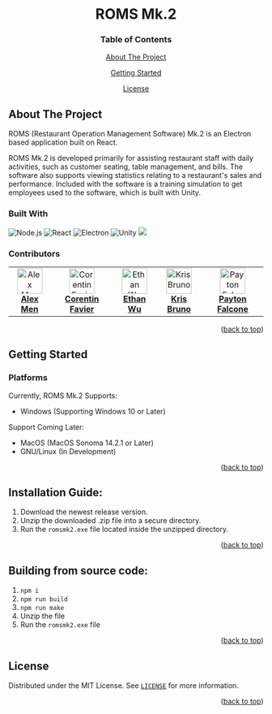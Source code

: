 <a name="readme-top"></a>

<h1 align="center">ROMS Mk.2</h1>

<div align="center">
        <h3>Table of Contents</h3>
        <p><a href="#about-the-project">About The Project</a></p>
        <p><a href="#getting-started">Getting Started</a></p>
        <p><a href="#license">License</a></p>
</div>

## About The Project

ROMS (Restaurant Operation Management Software) Mk.2 is an Electron based application built on React. 

ROMS Mk.2 is developed primarily for assisting restaurant staff with daily activities, such as customer seating, table management, and bills. The software also supports viewing statistics relating to a restaurant's sales and performance. Included with the software is a training simulation to get employees used to the software, which is built with Unity.

### Built With
<p>
        <img src="https://img.shields.io/badge/Node%20js-339933?style=for-the-badge&logo=nodedotjs&logoColor=white" alt="Node.js"/>
        <img src="https://img.shields.io/badge/React-20232A?style=for-the-badge&logo=react&logoColor=61DAFB" alt="React"/>
        <img src="https://img.shields.io/badge/Electron-2B2E3A?style=for-the-badge&logo=electron&logoColor=9FEAF9" alt="Electron"/>
        <img src="https://img.shields.io/badge/Unity-100000?style=for-the-badge&logo=unity&logoColor=white" alt="Unity"/>
        <img src="https://img.shields.io/badge/Bootstrap-563D7C?style=for-the-badge&logo=bootstrap&logoColor=white"/>
</p>

### Contributors
<table>
  <tr>
    <td align="center">
      <a href="https://www.github.com/mena1atwit">
        <img src="https://www.github.com/mena1atwit.png" width="50" alt="Alex Men"/>
        <br><strong>Alex Men</strong>
      </a>
    </td>
    <td align="center">
      <a href="https://www.github.com/faviercatwit">
        <img src="https://www.github.com/faviercatwit.png" width="50" alt="Corentin Favier"/>
        <br><strong>Corentin Favier</strong>
      </a>
    </td>
    <td align="center">
      <a href="https://www.github.com/wue1atwit">
        <img src="https://www.github.com/wue1atwit.png" width="50" alt="Ethan Wu"/>
        <br><strong>Ethan Wu</strong>
      </a>
    </td>
    <td align="center">
      <a href="https://www.github.com/brunok1atwit">
        <img src="https://www.github.com/brunok1atwit.png" width="50" alt="Kris Bruno"/>
        <br><strong>Kris Bruno</strong>
      </a>
    </td>
    <td align="center">
      <a href="https://www.github.com/falconepatwit">
        <img src="https://www.github.com/falconepatwit.png" width="50" alt="Payton Falcone"/>
        <br><strong>Payton Falcone</strong>
      </a>
    </td>
  </tr>
</table>
<p align="right">(<a href="#readme-top">back to top</a>)</p>

## Getting Started

### Platforms
Currently, ROMS Mk.2 Supports:
- Windows (Supporting Windows 10 or Later)

Support Coming Later:
- MacOS (MacOS Sonoma 14.2.1 or Later)
- GNU/Linux (In Development)

<p align="right">(<a href="#readme-top">back to top</a>)</p>

## Installation Guide:
1. Download the newest release version.
2. Unzip the downloaded .zip file into a secure directory.
3. Run the `romsmk2.exe` file located inside the unzipped directory.

<p align="right">(<a href="#readme-top">back to top</a>)</p>

## Building from source code:
1. `npm i`
2. `npm run build`
3. `npm run make`
4. Unzip the file
5. Run the `romsmk2.exe` file

<p align="right">(<a href="#readme-top">back to top</a>)</p>

## License

Distributed under the MIT License. See [`LICENSE`](./LICENSE) for more information.

<p align="right">(<a href="#readme-top">back to top</a>)</p>

